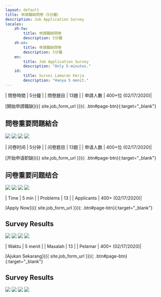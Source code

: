 ```yaml
---
layout: default
title: 申請職缺問卷（5分鐘）
description: Job Application Survey
locales:
    zh-tw:
        title: 申請職缺問卷
        description: 5分鐘
    zh-cn:
        title: 申請職缺問卷
        description: 5分鐘
    en:
        title: Job Application Survey
        description: "Only 5-minutes."
    id:
        title: Survei Lamaran Kerja
        description: "Hanya 5 menit."
---
```


<a name="zh-tw"></a>

| 問卷時間 | 5分鐘 |
| 問卷題目 | 13題 |
| 申請人數 | 400+位 (02/17/2020)|

[開始申請職缺]({{ site.job_form_url }}){: .btn#page-btn}{:target="_blank"}

## 問卷重要問題結合

<img src="https://lh3.googleusercontent.com/U84qUfQSWUtOTUHHo6Rh0Iq69csLvLqTz5VSASZkjqudhXOuCltyotSSvgvHHDJM2UglXxdzogn1syd3CgXeXdVUOPfnWz-rFnuIy0FgilUMlZF983CisuTEGZDoy94m_ke5mZqucA=w800">

<img src="https://lh3.googleusercontent.com/PeK9LoRq-ZEMHC1NLQH4d_rc2gLoSAjTwO84m1Ae7YaWaJXdR9fJxMa6ir01sueNTa02ZV01YPUjHnV1xrxtawH7HLtItKORGE8-mPjK3GGkGVcnJRWfyQn9RF-M3zvpQoXdOoLfYQ=w800">

<img src="https://lh3.googleusercontent.com/88QbSbLm76_Yu3TXqdwu3sNz67HY4Jw4Z_ruIjqtoKxGmvrFZoylsD2SDKVzO4M06-TDw4P8Rxk_oMa4Ij2hTDyoXbv6HgsImQyuedRhDfQORrvPwrGuaQAe0yQtqJ4wiWR7qHSPpQ=w800">

<img src="https://lh3.googleusercontent.com/CAc-OPMFppWOj3MVF9VWdkiBMNvRUIKawBOXYr8xLGmhhKdtpQpdgCQd5ah62WNvIUNBqIX-RFqmxQzi_V4aUNt-leeh-snkpr2z0ugYVZFL9QEtJjUsYJIyYSQV0yZavB3xB-12sQ=w800">

<a name="zh-cn"></a>

| 问卷时间 | 5分钟 |
| 问卷题目 | 13题 |
| 申请人数 | 400+位 (02/17/2020)|

[开始申请职缺]({{ site.job_form_url }}){: .btn#page-btn}{:target="_blank"}

## 问卷重要问题结合

<img src="https://lh3.googleusercontent.com/U84qUfQSWUtOTUHHo6Rh0Iq69csLvLqTz5VSASZkjqudhXOuCltyotSSvgvHHDJM2UglXxdzogn1syd3CgXeXdVUOPfnWz-rFnuIy0FgilUMlZF983CisuTEGZDoy94m_ke5mZqucA=w800">

<img src="https://lh3.googleusercontent.com/PeK9LoRq-ZEMHC1NLQH4d_rc2gLoSAjTwO84m1Ae7YaWaJXdR9fJxMa6ir01sueNTa02ZV01YPUjHnV1xrxtawH7HLtItKORGE8-mPjK3GGkGVcnJRWfyQn9RF-M3zvpQoXdOoLfYQ=w800">

<img src="https://lh3.googleusercontent.com/88QbSbLm76_Yu3TXqdwu3sNz67HY4Jw4Z_ruIjqtoKxGmvrFZoylsD2SDKVzO4M06-TDw4P8Rxk_oMa4Ij2hTDyoXbv6HgsImQyuedRhDfQORrvPwrGuaQAe0yQtqJ4wiWR7qHSPpQ=w800">

<img src="https://lh3.googleusercontent.com/CAc-OPMFppWOj3MVF9VWdkiBMNvRUIKawBOXYr8xLGmhhKdtpQpdgCQd5ah62WNvIUNBqIX-RFqmxQzi_V4aUNt-leeh-snkpr2z0ugYVZFL9QEtJjUsYJIyYSQV0yZavB3xB-12sQ=w800">

<a name="en"></a>

| Time | 5 min |
| Problems | 13 |
| Applicants | 400+ (02/17/2020)|

[Apply Now]({{ site.job_form_url }}){: .btn#page-btn}{:target="_blank"}

## Survey Results

<img src="https://lh3.googleusercontent.com/U84qUfQSWUtOTUHHo6Rh0Iq69csLvLqTz5VSASZkjqudhXOuCltyotSSvgvHHDJM2UglXxdzogn1syd3CgXeXdVUOPfnWz-rFnuIy0FgilUMlZF983CisuTEGZDoy94m_ke5mZqucA=w800">

<img src="https://lh3.googleusercontent.com/PeK9LoRq-ZEMHC1NLQH4d_rc2gLoSAjTwO84m1Ae7YaWaJXdR9fJxMa6ir01sueNTa02ZV01YPUjHnV1xrxtawH7HLtItKORGE8-mPjK3GGkGVcnJRWfyQn9RF-M3zvpQoXdOoLfYQ=w800">

<img src="https://lh3.googleusercontent.com/88QbSbLm76_Yu3TXqdwu3sNz67HY4Jw4Z_ruIjqtoKxGmvrFZoylsD2SDKVzO4M06-TDw4P8Rxk_oMa4Ij2hTDyoXbv6HgsImQyuedRhDfQORrvPwrGuaQAe0yQtqJ4wiWR7qHSPpQ=w800">

<img src="https://lh3.googleusercontent.com/CAc-OPMFppWOj3MVF9VWdkiBMNvRUIKawBOXYr8xLGmhhKdtpQpdgCQd5ah62WNvIUNBqIX-RFqmxQzi_V4aUNt-leeh-snkpr2z0ugYVZFL9QEtJjUsYJIyYSQV0yZavB3xB-12sQ=w800">

<a name="id"></a>

| Waktu | 5 menit |
| Masalah | 13 |
| Pelamar | 400+ (02/17/2020)|

[Ajukan Sekarang]({{ site.job_form_url }}){: .btn#page-btn}{:target="_blank"}

## Survey Results

<img src="https://lh3.googleusercontent.com/U84qUfQSWUtOTUHHo6Rh0Iq69csLvLqTz5VSASZkjqudhXOuCltyotSSvgvHHDJM2UglXxdzogn1syd3CgXeXdVUOPfnWz-rFnuIy0FgilUMlZF983CisuTEGZDoy94m_ke5mZqucA=w800">

<img src="https://lh3.googleusercontent.com/PeK9LoRq-ZEMHC1NLQH4d_rc2gLoSAjTwO84m1Ae7YaWaJXdR9fJxMa6ir01sueNTa02ZV01YPUjHnV1xrxtawH7HLtItKORGE8-mPjK3GGkGVcnJRWfyQn9RF-M3zvpQoXdOoLfYQ=w800">

<img src="https://lh3.googleusercontent.com/88QbSbLm76_Yu3TXqdwu3sNz67HY4Jw4Z_ruIjqtoKxGmvrFZoylsD2SDKVzO4M06-TDw4P8Rxk_oMa4Ij2hTDyoXbv6HgsImQyuedRhDfQORrvPwrGuaQAe0yQtqJ4wiWR7qHSPpQ=w800">

<img src="https://lh3.googleusercontent.com/CAc-OPMFppWOj3MVF9VWdkiBMNvRUIKawBOXYr8xLGmhhKdtpQpdgCQd5ah62WNvIUNBqIX-RFqmxQzi_V4aUNt-leeh-snkpr2z0ugYVZFL9QEtJjUsYJIyYSQV0yZavB3xB-12sQ=w800">